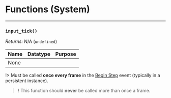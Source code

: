 # Functions (System)

---

### `input_tick()`

*Returns:* N/A (`undefined`)

|Name|Datatype|Purpose|
|----|--------|-------|
|None|        |       |

!> Must be called **once every frame** in the [Begin Step](https://manual.yoyogames.com/#t=The_Asset_Editors%2FObject_Properties%2FObject_Events.htm) event (typically in a persistent instance).

>! This function should **never** be called more than once a frame.